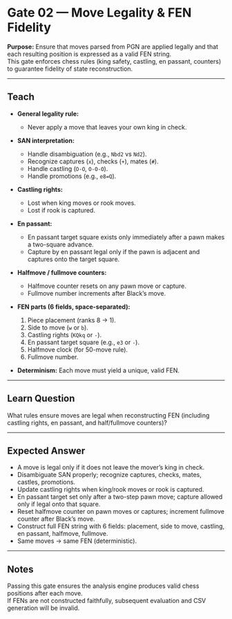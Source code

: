 # Gate 02 — Move Legality & FEN Fidelity

**Purpose:** Ensure that moves parsed from PGN are applied legally and that each resulting position is expressed as a valid FEN string.  
This gate enforces chess rules (king safety, castling, en passant, counters) to guarantee fidelity of state reconstruction.

---

## Teach
- **General legality rule:**  
  - Never apply a move that leaves your own king in check.  

- **SAN interpretation:**  
  - Handle disambiguation (e.g., `Nbd2` vs `Nd2`).  
  - Recognize captures (`x`), checks (`+`), mates (`#`).  
  - Handle castling (`O-O`, `O-O-O`).  
  - Handle promotions (e.g., `e8=Q`).  

- **Castling rights:**  
  - Lost when king moves or rook moves.  
  - Lost if rook is captured.  

- **En passant:**  
  - En passant target square exists only immediately after a pawn makes a two-square advance.  
  - Capture by en passant legal only if the pawn is adjacent and captures onto the target square.  

- **Halfmove / fullmove counters:**  
  - Halfmove counter resets on any pawn move or capture.  
  - Fullmove number increments after Black’s move.  

- **FEN parts (6 fields, space-separated):**  
  1. Piece placement (ranks 8 → 1).  
  2. Side to move (`w` or `b`).  
  3. Castling rights (`KQkq` or `-`).  
  4. En passant target square (e.g., `e3` or `-`).  
  5. Halfmove clock (for 50-move rule).  
  6. Fullmove number.  

- **Determinism:** Each move must yield a unique, valid FEN.  

---

## Learn Question
What rules ensure moves are legal when reconstructing FEN (including castling rights, en passant, and half/fullmove counters)?  

---

## Expected Answer
- A move is legal only if it does not leave the mover’s king in check.  
- Disambiguate SAN properly; recognize captures, checks, mates, castles, promotions.  
- Update castling rights when king/rook moves or rook is captured.  
- En passant target set only after a two-step pawn move; capture allowed only if legal onto that square.  
- Reset halfmove counter on pawn moves or captures; increment fullmove counter after Black’s move.  
- Construct full FEN string with 6 fields: placement, side to move, castling, en passant, halfmove, fullmove.  
- Same moves → same FEN (deterministic).  

---

## Notes
Passing this gate ensures the analysis engine produces valid chess positions after each move.  
If FENs are not constructed faithfully, subsequent evaluation and CSV generation will be invalid.  

